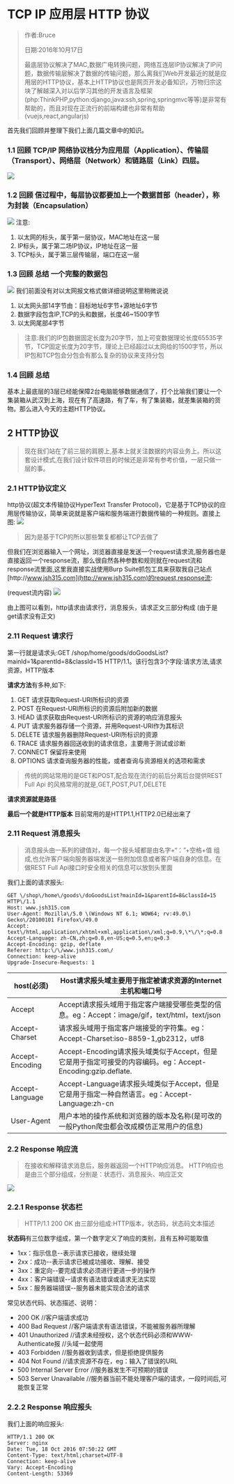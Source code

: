 # TCP IP 应用层 HTTP 协议

> 作者:Bruce
> 
> 日期:2016年10月17日
> 
> 最底层协议解决了MAC,数据广电转换问题，网络互连层IP协议解决了IP问题，数据传输层解决了数据的传输问题，那么离我们Web开发最近的就是应用层的HTTP协议，基本上HTTP协议也是网页开发必备知识，万物归宗这块了解越深入对以后学习其他的开发语言及框架\(php:ThinkPHP,python:django,java:ssh,spring,springmvc等等\)是非常有帮助的，而且对现在正流行的前端构建也非常有帮助\(vuejs,react,angularjs\)

首先我们回顾并整理下我们上面几篇文章中的知识。

### 1.1 回顾 TCP\/IP 网络协议栈分为应用层（Application）、传输层（Transport）、网络层（Network）和链路层（Link）四层。

![](http://pic002.cnblogs.com/images/2012/467431/2012111621035424.jpg)

### 1.2 回顾 信过程中，每层协议都要加上一个数据首部（header），称为封装（Encapsulation）

![](http://image.beekka.com/blog/201205/bg2012052913.png)
注意:

1. 以太网的标头，属于第一层协议，MAC地址在这一层
2. IP标头，属于第二场IP协议，IP地址在这一层
3. TCP标头，属于第三层传输层，端口在这一层

### 1.3 回顾 总结 一个完整的数据包

![](http://pic002.cnblogs.com/images/2012/467431/2012111621050639.jpg)
我们前面没有对以太网报文格式做详细说明这里稍微说说

1. 以太网头部14字节由：目标地址6字节+源地址6字节
2. 数据字段包含IP,TCP的头和数据，长度46~1500字节
3. 以太网尾部4字节

> 注意:我们的IP包数据固定长度为20字节，加上可变数据理论长度65535字节，TCP固定长度为20字节，理论上已经超过以太网给的1500字节，所以IP包和TCP包会分包会有那么复杂的协议来支持分包

### 1.4 回顾 总结

基本上最底层的3层已经能保障2台电脑能够数据通信了，打个比喻我们要让一个集装箱从武汉到上海，现在有了高速路，有了车，有了集装箱，就差集装箱的货物。那么进入今天的主题HTTP协议。

## 2 HTTP协议

> 现在我们站在了前三层的肩膀上,基本上就关注数据的内容业务上。所以这套设计模式,在我们设计软件项目的时候还是非常有参考价值，一层只做一层的事。

### 2.1 HTTP协议定义

http协议\(超文本传输协议HyperText Transfer Protocol\)，它是基于TCP协议的应用层传输协议，简单来说就是客户端和服务端进行数据传输的一种规则。直接上图:
![](http://www.ruanyifeng.com/blogimg/asset/2016/bg2016081901.jpg)

> 因为是基于TCP的所以那些繁复都都让TCP去做了

但我们在浏览器输入一个网址，浏览器直接是发送一个request请求流,服务器也是直接返回一个response流，那么很自然各种参数和规则就在request流和response流里面,这里我直接实战使用Burp Suite抓包工具来获取我自己站点[http:\/\/www.jsh315.com](http://www.jsh315.com)的request,response流:

\(request流内容\)
![](/assets/request1.jpg)

由上图可以看到，http请求由请求行，消息报头，请求正文三部分构成 \(由于是get请求没有正文\)

### 2.11 Request 请求行

第一行就是请求头:GET \/shop\/home\/goods\/doGoodsList?mainId=1&parentId=8&classId=15 HTTP\/1.1。该行包含3个字段:请求方法,请求资源，HTTP版本

**请求方法**有多种,如下:

1. GET     请求获取Request-URI所标识的资源
2. POST    在Request-URI所标识的资源后附加新的数据
3. HEAD    请求获取由Request-URI所标识的资源的响应消息报头
4. PUT     请求服务器存储一个资源，并用Request-URI作为其标识
5. DELETE  请求服务器删除Request-URI所标识的资源
6. TRACE   请求服务器回送收到的请求信息，主要用于测试或诊断
7. CONNECT 保留将来使用
8. OPTIONS 请求查询服务器的性能，或者查询与资源相关的选项和需求

> 传统的网站常用的是GET和POST,配合现在流行的前后分离后台提供REST Full Api 的风格常用的就是,GET,POST,PUT,DELETE

**请求资源就是路径**

**最后一个就是HTTP版本** 目前常用的是HTTP1.1,HTTP2.0已经出来了

### 2.11 Request 消息报头

> 消息报头由一系列的键值对，每一个报头域都是由名字+“：”+空格+值 组成,也允许客户端向服务器端发送一些附加信息或者客户端自身的信息。在做REST Full Api接口时安全相关的信息可以放到头里面

我们上面的请求报头:

```
GET \/shop\/home\/goods\/doGoodsList?mainId=1&parentId=8&classId=15 HTTP\/1.1
Host: www.jsh315.com
User-Agent: Mozilla\/5.0 \(Windows NT 6.1; WOW64; rv:49.0\) Gecko\/20100101 Firefox\/49.0
Accept: text\/html,application\/xhtml+xml,application\/xml;q=0.9,\*\/\*;q=0.8
Accept-Language: zh-CN,zh;q=0.8,en-US;q=0.5,en;q=0.3
Accept-Encoding: gzip, deflate
Referer: http:\/\/www.jsh315.com\/
Connection: keep-alive
Upgrade-Insecure-Requests: 1
```

| **host\(必须\)** | Host请求报头域主要用于指定被请求资源的Internet主机和端口号 |
| --- | --- |
| Accept | Accept请求报头域用于指定客户端接受哪些类型的信息。eg：Accept：image\/gif，text\/html，text\/json |
| Accept-Charset | 请求报头域用于指定客户端接受的字符集。eg：Accept-Charset:iso-8859-1,gb2312，utf8 |
| Accept-Encoding | Accept-Encoding请求报头域类似于Accept，但是它是用于指定可接受的内容编码。eg：Accept-Encoding:gzip.deflate. |
| Accept-Language | Accept-Language请求报头域类似于Accept，但是它是用于指定一种自然语言。eg：Accept-Language:zh-cn |
| User-Agent | 用户本地的操作系统和浏览器的版本及名称\(是可改的一般Python爬虫都会改成模仿正常用户的信息\) |

### 2.2 Response 响应流
>在接收和解释请求消息后，服务器返回一个HTTP响应消息。
HTTP响应也是由三个部分组成，分别是：状态行、消息报头、响应正文

![](/assets/response1.jpg)
### 2.2.1 Response 状态栏
>HTTP/1.1 200 OK
由三部分组成:HTTP版本，状态码，状态码文本描述

**状态码**有三位数字组成，第一个数字定义了响应的类别，且有五种可能取值

* 1xx：指示信息--表示请求已接收，继续处理
* 2xx：成功--表示请求已被成功接收、理解、接受
* 3xx：重定向--要完成请求必须进行更进一步的操作
* 4xx：客户端错误--请求有语法错误或请求无法实现
* 5xx：服务器端错误--服务器未能实现合法的请求

常见状态代码、状态描述、说明：

* 200 OK  //客户端请求成功
* 400 Bad Request  //客户端请求有语法错误，不能被服务器所理解
* 401 Unauthorized //请求未经授权，这个状态代码必须和WWW-Authenticate报 //头域一起使用
* 403 Forbidden  //服务器收到请求，但是拒绝提供服务
* 404 Not Found  //请求资源不存在，eg：输入了错误的URL
* 500 Internal Server Error //服务器发生不可预期的错误
* 503 Server Unavailable  //服务器当前不能处理客户端的请求，一段时间后,可能恢复正常

### 2.2.2 Response 响应报头

我们上面的响应报头:
```
HTTP/1.1 200 OK
Server: nginx
Date: Tue, 18 Oct 2016 07:50:22 GMT
Content-Type: text/html;charset=UTF-8
Connection: keep-alive
Vary: Accept-Encoding
Content-Length: 53369
```
